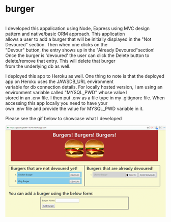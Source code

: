 # burger
</br>
I developed this appalication using Node, Express using MVC design pattern and native/basic ORM approach. This application </br>
allows a user to add a burger that will be initially displayed in the "Not Devoured" section. Then when one clicks on the </br> 
"Devour" button, the entry shows up in the "Already Devoured"section! </br> 
Once the burger is 'devoured' the user can click the Delete button to delete/remove that entry. This will delete that burger </br>
from the underlying db as well.</br>

I deployed this app to Heroku as well. One thing to note is that the deployed app on Heroku uses the JAWSDB_URL environment </br>
variable for db connection details. For locally hosted version, I am using an environment variable called "MYSQL_PWD" whose value I </br>
stored in an .env file. I then put .env as a file type in my .gitignore file. When accessing this app locally you need to have your </br>
own .env file and provide the value for MYSQL_PWD variable in it.</br>

Please see the gif below to showcase what I developed</br>

![](gifs/burgers.gif)